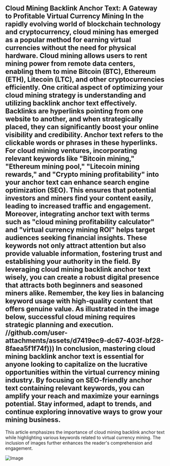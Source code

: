 **Cloud Mining Backlink Anchor Text: A Gateway to Profitable Virtual Currency Mining**
In the rapidly evolving world of blockchain technology and cryptocurrency, cloud mining has emerged as a popular method for earning virtual currencies without the need for physical hardware. Cloud mining allows users to rent mining power from remote data centers, enabling them to mine Bitcoin (BTC), Ethereum (ETH), Litecoin (LTC), and other cryptocurrencies efficiently. One critical aspect of optimizing your cloud mining strategy is understanding and utilizing backlink anchor text effectively.
Backlinks are hyperlinks pointing from one website to another, and when strategically placed, they can significantly boost your online visibility and credibility. Anchor text refers to the clickable words or phrases in these hyperlinks. For cloud mining ventures, incorporating relevant keywords like "Bitcoin mining," "Ethereum mining pool," "Litecoin mining rewards," and "Crypto mining profitability" into your anchor text can enhance search engine optimization (SEO). This ensures that potential investors and miners find your content easily, leading to increased traffic and engagement.
Moreover, integrating anchor text with terms such as "cloud mining profitability calculator" and "virtual currency mining ROI" helps target audiences seeking financial insights. These keywords not only attract attention but also provide valuable information, fostering trust and establishing your authority in the field.
By leveraging cloud mining backlink anchor text wisely, you can create a robust digital presence that attracts both beginners and seasoned miners alike. Remember, the key lies in balancing keyword usage with high-quality content that offers genuine value. As illustrated in the image below, successful cloud mining requires strategic planning and execution.
 //github.com/user-attachments/assets/d7419ec9-dc67-403f-bf28-8faea5f1f74f)))
In conclusion, mastering cloud mining backlink anchor text is essential for anyone looking to capitalize on the lucrative opportunities within the virtual currency mining industry. By focusing on SEO-friendly anchor text containing relevant keywords, you can amplify your reach and maximize your earnings potential. Stay informed, adapt to trends, and continue exploring innovative ways to grow your mining business.
---
This article emphasizes the importance of cloud mining backlink anchor text while highlighting various keywords related to virtual currency mining. The inclusion of images further enhances the reader's comprehension and engagement.

![Image](https://github.com/user-attachments/assets/4a25d116-2220-4385-b08e-f287af8fcbc4)
